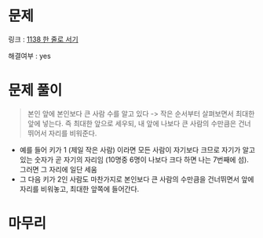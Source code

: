 # 문제
링크 : [1138 한 줄로 서기](https://www.acmicpc.net/problem/1138)

해결여부 : yes

# 문제 풀이
> 본인 앞에 본인보다 큰 사람 수를 알고 있다 -> 작은 순서부터 살펴보면서 최대한 앞에 넣는다. 즉 최대한 앞으로 세우되, 내 앞에 나보다 큰 사람의 수만큼은 건너뛰어서 자리를 비워준다.
- 예를 들어 키가 1 (제일 작은 사람) 이라면 모든 사람이 자기보다 크므로 자기가 알고 있는 숫자가 곧 자기의 자리임 (10명중 6명이 나보다 크다 하면 나는 7번째에 섬). 그러면 그 자리에 일단 세움
- 그 다음 키가 2인 사람도 마찬가지로 본인보다 큰 사람의 수만큼을 건너뛰면서 앞에 자리를 비워놓고, 최대한 앞쪽에 들어간다.

# 마무리
